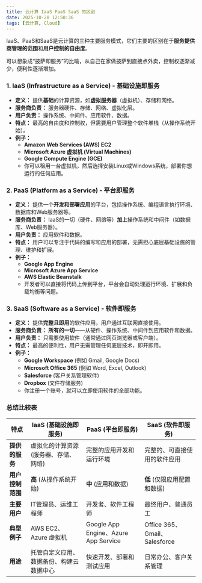 ```yaml
---
title: 云计算 IaaS PaaS SaaS 的区别
date: 2025-10-28 12:50:36
tags: [云计算, Cloud]
---
```


IaaS、PaaS和SaaS是云计算的三种主要服务模式，它们主要的区别在于**服务提供商管理的范围**和**用户控制的自由度**。

可以想象成“披萨即服务”的比喻，从自己在家做披萨到直接点外卖，控制权逐渐减少，便利性逐渐增加。

### 1. IaaS (Infrastructure as a Service) - 基础设施即服务

- **定义：** 提供**基础**的计算资源，如**虚拟服务器**（虚拟机）、存储和网络。
- **服务商负责：** 服务器硬件、存储、网络、虚拟化层。
- **用户负责：** 操作系统、中间件、应用软件、数据。
- **特点：** 最高的自由度和控制权，但需要用户管理整个软件堆栈（从操作系统开始）。
- **例子：**
  - **Amazon Web Services (AWS) EC2**
  - **Microsoft Azure 虚拟机 (Virtual Machines)**
  - **Google Compute Engine (GCE)**
  - 你可以租用一台虚拟机，然后选择安装Linux或Windows系统，部署你想运行的任何应用。

### 2. PaaS (Platform as a Service) - 平台即服务

- **定义：** 提供一个**开发和部署应用**的平台，包括操作系统、编程语言执行环境、数据库和Web服务器等。
- **服务商负责：** IaaS的一切（硬件、网络等）**加上**操作系统和中间件（如数据库、Web服务器）。
- **用户负责：** 应用软件和数据。
- **特点：** 用户可以专注于代码的编写和应用的部署，无需担心底层基础设施的管理、维护和扩展。
- **例子：**
  - **Google App Engine**
  - **Microsoft Azure App Service**
  - **AWS Elastic Beanstalk**
  - 开发者可以直接将代码上传到平台，平台会自动处理运行环境、扩展和负载均衡等问题。

### 3. SaaS (Software as a Service) - 软件即服务

- **定义：** 提供**完整且即用**的软件应用，用户通过互联网直接使用。
- **服务商负责：** **所有的一切**——从硬件、操作系统、中间件到应用软件和数据。
- **用户负责：** 只需要使用软件（通常通过网页浏览器或客户端）。
- **特点：** 最高的便利性，用户无需管理任何底层技术，即开即用。
- **例子：**
  - **Google Workspace** (例如 Gmail, Google Docs)
  - **Microsoft Office 365** (例如 Word, Excel, Outlook)
  - **Salesforce** (客户关系管理软件)
  - **Dropbox** (文件存储服务)
  - 你注册一个账号，就可以立即使用软件的全部功能。

### 总结比较表

| **特点**         | **IaaS (基础设施即服务)**                | **PaaS (平台即服务)**                | **SaaS (软件即服务)**         |
| ---------------- | ---------------------------------------- | ------------------------------------ | ----------------------------- |
| **提供的服务**   | 虚拟化的计算资源 (服务器、存储、网络)    | 完整的应用开发和运行环境             | 完整的、可直接使用的软件应用  |
| **用户控制范围** | **高** (从操作系统开始)                  | **中** (应用和数据)                  | **低** (仅限应用配置和数据)   |
| **主要用户**     | IT管理员、运维工程师                     | 开发者、软件工程师                   | 最终用户、普通员工            |
| **典型例子**     | AWS EC2、Azure 虚拟机                    | Google App Engine、Azure App Service | Office 365、Gmail、Salesforce |
| **用途**         | 托管自定义应用、数据备份、构建云数据中心 | 快速开发、部署和测试应用             | 日常办公、客户关系管理        |
